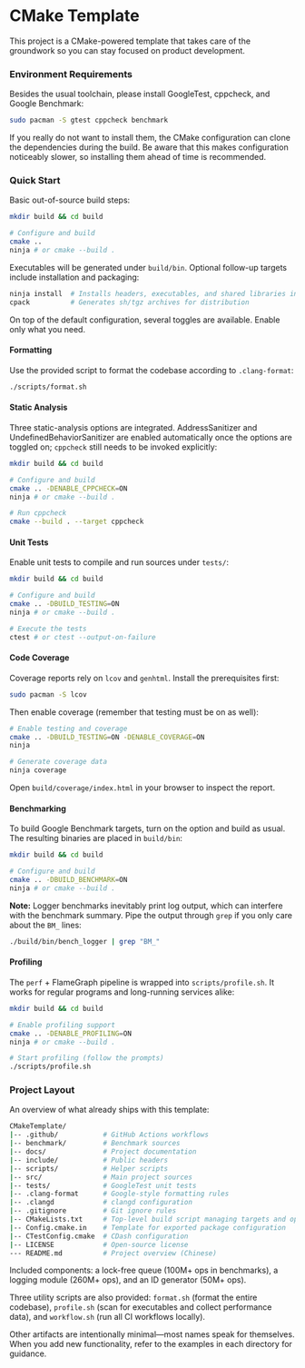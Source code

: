 # CMake Template

This project is a CMake-powered template that takes care of the groundwork so you can stay focused on product development.

### Environment Requirements

Besides the usual toolchain, please install GoogleTest, cppcheck, and Google Benchmark:

```bash
sudo pacman -S gtest cppcheck benchmark
```

If you really do not want to install them, the CMake configuration can clone the dependencies during the build. Be aware that this makes configuration noticeably slower, so installing them ahead of time is recommended.

### Quick Start

Basic out-of-source build steps:

```bash
mkdir build && cd build

# Configure and build
cmake ..
ninja # or cmake --build .
```

Executables will be generated under `build/bin`. Optional follow-up targets include installation and packaging:

```bash
ninja install  # Installs headers, executables, and shared libraries into build/install for easy deployment
cpack          # Generates sh/tgz archives for distribution
```

On top of the default configuration, several toggles are available. Enable only what you need.

#### Formatting

Use the provided script to format the codebase according to `.clang-format`:

```bash
./scripts/format.sh
```

#### Static Analysis

Three static-analysis options are integrated. AddressSanitizer and UndefinedBehaviorSanitizer are enabled automatically once the options are toggled on; `cppcheck` still needs to be invoked explicitly:

```bash
mkdir build && cd build

# Configure and build
cmake .. -DENABLE_CPPCHECK=ON
ninja # or cmake --build .

# Run cppcheck
cmake --build . --target cppcheck
```

#### Unit Tests

Enable unit tests to compile and run sources under `tests/`:

```bash
mkdir build && cd build

# Configure and build
cmake .. -DBUILD_TESTING=ON
ninja # or cmake --build .

# Execute the tests
ctest # or ctest --output-on-failure
```

#### Code Coverage

Coverage reports rely on `lcov` and `genhtml`. Install the prerequisites first:

```bash
sudo pacman -S lcov
```

Then enable coverage (remember that testing must be on as well):

```bash
# Enable testing and coverage
cmake .. -DBUILD_TESTING=ON -DENABLE_COVERAGE=ON
ninja

# Generate coverage data
ninja coverage
```

Open `build/coverage/index.html` in your browser to inspect the report.

#### Benchmarking

To build Google Benchmark targets, turn on the option and build as usual. The resulting binaries are placed in `build/bin`:

```bash
mkdir build && cd build

# Configure and build
cmake .. -DBUILD_BENCHMARK=ON
ninja # or cmake --build .
```

**Note:** Logger benchmarks inevitably print log output, which can interfere with the benchmark summary. Pipe the output through `grep` if you only care about the `BM_` lines:

```bash
./build/bin/bench_logger | grep "BM_"
```

#### Profiling

The `perf` + FlameGraph pipeline is wrapped into `scripts/profile.sh`. It works for regular programs and long-running services alike:

```bash
mkdir build && cd build

# Enable profiling support
cmake .. -DENABLE_PROFILING=ON
ninja # or cmake --build .

# Start profiling (follow the prompts)
./scripts/profile.sh
```

### Project Layout

An overview of what already ships with this template:

```bash
CMakeTemplate/
|-- .github/           # GitHub Actions workflows
|-- benchmark/         # Benchmark sources
|-- docs/              # Project documentation
|-- include/           # Public headers
|-- scripts/           # Helper scripts
|-- src/               # Main project sources
|-- tests/             # GoogleTest unit tests
|-- .clang-format      # Google-style formatting rules
|-- .clangd            # clangd configuration
|-- .gitignore         # Git ignore rules
|-- CMakeLists.txt     # Top-level build script managing targets and options
|-- Config.cmake.in    # Template for exported package configuration
|-- CTestConfig.cmake  # CDash configuration
|-- LICENSE            # Open-source license
--- README.md          # Project overview (Chinese)
```

Included components: a lock-free queue (100M+ ops in benchmarks), a logging module (260M+ ops), and an ID generator (50M+ ops).

Three utility scripts are also provided: `format.sh` (format the entire codebase), `profile.sh` (scan for executables and collect performance data), and `workflow.sh` (run all CI workflows locally).

Other artifacts are intentionally minimal—most names speak for themselves. When you add new functionality, refer to the examples in each directory for guidance.
